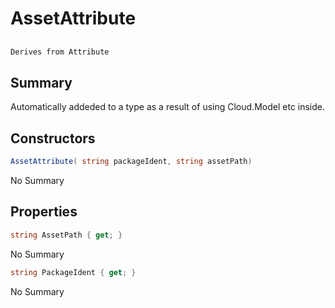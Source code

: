 # AssetAttribute

## 
```c#
Derives from Attribute
```

## Summary

Automatically addeded to a type as a result of using Cloud.Model etc inside.
## Constructors

```c#
AssetAttribute( string packageIdent, string assetPath) 
```
No Summary
## Properties

```c#
string AssetPath { get; } 
```
No Summary
```c#
string PackageIdent { get; } 
```
No Summary
